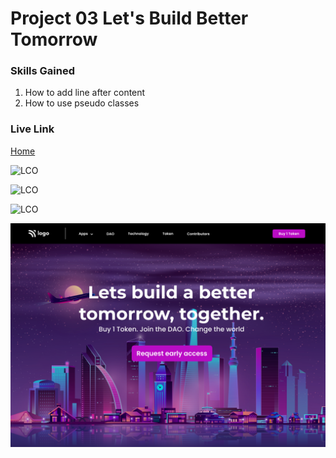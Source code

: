 # Project 03 Let's Build Better Tomorrow

### Skills Gained
1. How to add line after content
2. How to use pseudo classes

### Live Link
[Home](https://letsbuildbettertomorrow.netlify.app/)

![LCO](https://img.shields.io/badge/Ineuron-LCO-blue)

![LCO](https://img.shields.io/badge/FullStackJSBootCamp-HiteshChoudhary-yellow)

![LCO](https://img.shields.io/badge/Web--Development-Kedar-orange)

![HomePage](5.png)
